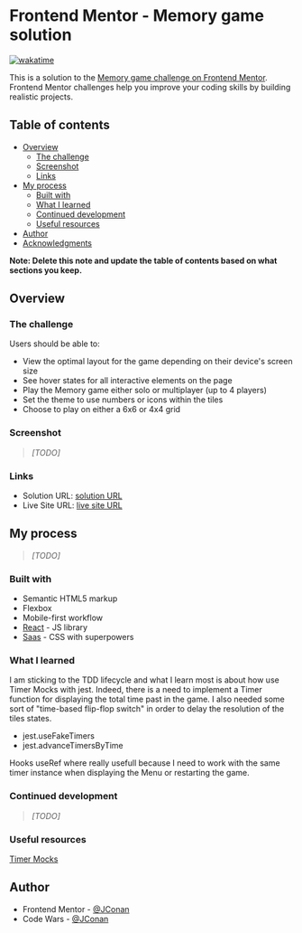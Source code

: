 # Frontend Mentor - Memory game solution

[![wakatime](https://wakatime.com/badge/github/JConan/memory-game-challenge.svg)](https://wakatime.com/badge/github/JConan/memory-game-challenge)

This is a solution to the [Memory game challenge on Frontend Mentor](https://www.frontendmentor.io/challenges/memory-game-vse4WFPvM). Frontend Mentor challenges help you improve your coding skills by building realistic projects.

## Table of contents

- [Overview](#overview)
  - [The challenge](#the-challenge)
  - [Screenshot](#screenshot)
  - [Links](#links)
- [My process](#my-process)
  - [Built with](#built-with)
  - [What I learned](#what-i-learned)
  - [Continued development](#continued-development)
  - [Useful resources](#useful-resources)
- [Author](#author)
- [Acknowledgments](#acknowledgments)

**Note: Delete this note and update the table of contents based on what sections you keep.**

## Overview

### The challenge

Users should be able to:

- View the optimal layout for the game depending on their device's screen size
- See hover states for all interactive elements on the page
- Play the Memory game either solo or multiplayer (up to 4 players)
- Set the theme to use numbers or icons within the tiles
- Choose to play on either a 6x6 or 4x4 grid

### Screenshot

> _[TODO]_

### Links

- Solution URL: [solution URL](https://github.com/JConan/memory-game-challenge)
- Live Site URL: [live site URL](https://jconan-memory-game-challenge.netlify.app/)

## My process

> _[TODO]_

### Built with

- Semantic HTML5 markup
- Flexbox
- Mobile-first workflow
- [React](https://reactjs.org/) - JS library
- [Saas](https://sass-lang.com/) - CSS with superpowers

### What I learned

I am sticking to the TDD lifecycle and what I learn most is about how use Timer Mocks with jest.
Indeed, there is a need to implement a Timer function for displaying the total time past in the game.
I also needed some sort of "time-based flip-flop switch" in order to delay the resolution of the tiles states.

- jest.useFakeTimers
- jest.advanceTimersByTime

Hooks useRef where really usefull because I need to work with the same timer instance when displaying the Menu or restarting the game.

### Continued development

> _[TODO]_

### Useful resources

[Timer Mocks](https://jestjs.io/docs/timer-mocks)

## Author

- Frontend Mentor - [@JConan](https://www.frontendmentor.io/profile/JConan)
- Code Wars - [@JConan](https://www.codewars.com/users/JConan)
